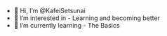 - 👋 Hi, I’m @KafeiSetsunai
- 👀 I’m interested in - Learning and becoming better
- 🌱 I’m currently learning - The Basics

<!---
KafeiSetsunai/KafeiSetsunai is a ✨ special ✨ repository because its `README.md` (this file) appears on your GitHub profile.
You can click the Preview link to take a look at your changes.
--->
